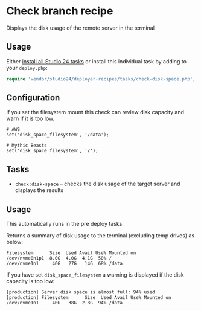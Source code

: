 # Check branch recipe

Displays the disk usage of the remote server in the terminal
## Usage

Either [install all Studio 24 tasks](../installation.md) or install this individual task by adding to your `deploy.php`:

```php
require 'vendor/studio24/deployer-recipes/tasks/check-disk-space.php';
```

## Configuration
If you set the filesystem mount this check can review disk capacity and warn if it is too low.

```
# AWS
set('disk_space_filesystem', '/data');

# Mythic Beasts
set('disk_space_filesystem', '/');
```

## Tasks

- `check:disk-space` – checks the disk usage of the target server and displays the results

## Usage

This automatically runs in the pre deploy tasks.

Returns a summary of disk usage to the terminal (excluding temp drives) as below:

```
Filesystem      Size  Used Avail Use% Mounted on
/dev/nvme0n1p1  8.0G  4.0G  4.1G  50% /
/dev/nvme1n1     40G   27G   14G  68% /data
```

If you have set `disk_space_filesystem` a warning is displayed if the disk capacity is too low:

```
[production] Server disk space is almost full: 94% used
[production] Filesystem      Size  Used Avail Use% Mounted on
/dev/nvme1n1     40G   38G  2.8G  94% /data
```
